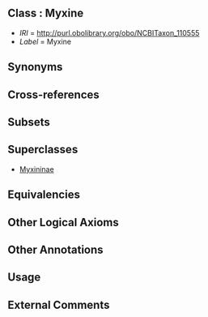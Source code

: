 
## Class : Myxine

 * *IRI* = http://purl.obolibrary.org/obo/NCBITaxon_110555
 * *Label* = Myxine

## Synonyms


## Cross-references


## Subsets


## Superclasses

 * [Myxininae](../../NCBITaxon/51/NCBITaxon_110551.md)

## Equivalencies


## Other Logical Axioms


## Other Annotations


## Usage


## External Comments

